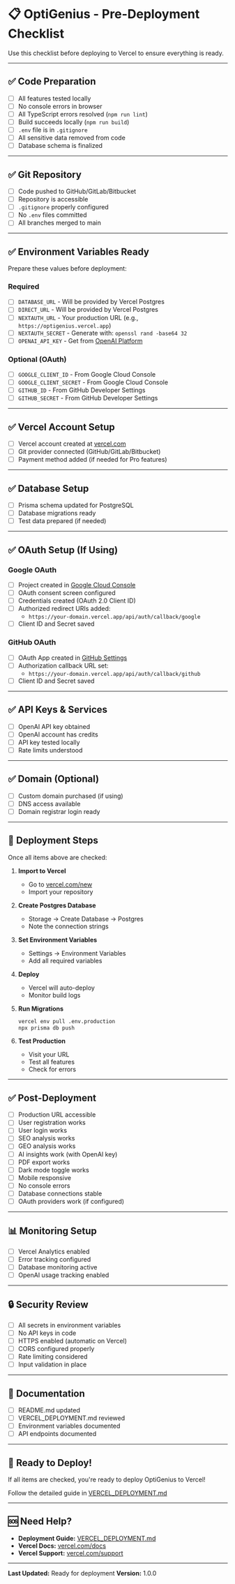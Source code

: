 # 📋 OptiGenius - Pre-Deployment Checklist

Use this checklist before deploying to Vercel to ensure everything is ready.

---

## ✅ Code Preparation

- [ ] All features tested locally
- [ ] No console errors in browser
- [ ] All TypeScript errors resolved (`npm run lint`)
- [ ] Build succeeds locally (`npm run build`)
- [ ] `.env` file is in `.gitignore`
- [ ] All sensitive data removed from code
- [ ] Database schema is finalized

---

## ✅ Git Repository

- [ ] Code pushed to GitHub/GitLab/Bitbucket
- [ ] Repository is accessible
- [ ] `.gitignore` properly configured
- [ ] No `.env` files committed
- [ ] All branches merged to main

---

## ✅ Environment Variables Ready

Prepare these values before deployment:

### Required
- [ ] `DATABASE_URL` - Will be provided by Vercel Postgres
- [ ] `DIRECT_URL` - Will be provided by Vercel Postgres
- [ ] `NEXTAUTH_URL` - Your production URL (e.g., `https://optigenius.vercel.app`)
- [ ] `NEXTAUTH_SECRET` - Generate with: `openssl rand -base64 32`
- [ ] `OPENAI_API_KEY` - Get from [OpenAI Platform](https://platform.openai.com/api-keys)

### Optional (OAuth)
- [ ] `GOOGLE_CLIENT_ID` - From Google Cloud Console
- [ ] `GOOGLE_CLIENT_SECRET` - From Google Cloud Console
- [ ] `GITHUB_ID` - From GitHub Developer Settings
- [ ] `GITHUB_SECRET` - From GitHub Developer Settings

---

## ✅ Vercel Account Setup

- [ ] Vercel account created at [vercel.com](https://vercel.com)
- [ ] Git provider connected (GitHub/GitLab/Bitbucket)
- [ ] Payment method added (if needed for Pro features)

---

## ✅ Database Setup

- [ ] Prisma schema updated for PostgreSQL
- [ ] Database migrations ready
- [ ] Test data prepared (if needed)

---

## ✅ OAuth Setup (If Using)

### Google OAuth
- [ ] Project created in [Google Cloud Console](https://console.cloud.google.com/)
- [ ] OAuth consent screen configured
- [ ] Credentials created (OAuth 2.0 Client ID)
- [ ] Authorized redirect URIs added:
  - `https://your-domain.vercel.app/api/auth/callback/google`
- [ ] Client ID and Secret saved

### GitHub OAuth
- [ ] OAuth App created in [GitHub Settings](https://github.com/settings/developers)
- [ ] Authorization callback URL set:
  - `https://your-domain.vercel.app/api/auth/callback/github`
- [ ] Client ID and Secret saved

---

## ✅ API Keys & Services

- [ ] OpenAI API key obtained
- [ ] OpenAI account has credits
- [ ] API key tested locally
- [ ] Rate limits understood

---

## ✅ Domain (Optional)

- [ ] Custom domain purchased (if using)
- [ ] DNS access available
- [ ] Domain registrar login ready

---

## 🚀 Deployment Steps

Once all items above are checked:

1. **Import to Vercel**
   - Go to [vercel.com/new](https://vercel.com/new)
   - Import your repository

2. **Create Postgres Database**
   - Storage → Create Database → Postgres
   - Note the connection strings

3. **Set Environment Variables**
   - Settings → Environment Variables
   - Add all required variables

4. **Deploy**
   - Vercel will auto-deploy
   - Monitor build logs

5. **Run Migrations**
   ```bash
   vercel env pull .env.production
   npx prisma db push
   ```

6. **Test Production**
   - Visit your URL
   - Test all features
   - Check for errors

---

## ✅ Post-Deployment

- [ ] Production URL accessible
- [ ] User registration works
- [ ] User login works
- [ ] SEO analysis works
- [ ] GEO analysis works
- [ ] AI insights work (with OpenAI key)
- [ ] PDF export works
- [ ] Dark mode toggle works
- [ ] Mobile responsive
- [ ] No console errors
- [ ] Database connections stable
- [ ] OAuth providers work (if configured)

---

## 📊 Monitoring Setup

- [ ] Vercel Analytics enabled
- [ ] Error tracking configured
- [ ] Database monitoring active
- [ ] OpenAI usage tracking enabled

---

## 🔒 Security Review

- [ ] All secrets in environment variables
- [ ] No API keys in code
- [ ] HTTPS enabled (automatic on Vercel)
- [ ] CORS configured properly
- [ ] Rate limiting considered
- [ ] Input validation in place

---

## 📝 Documentation

- [ ] README.md updated
- [ ] VERCEL_DEPLOYMENT.md reviewed
- [ ] Environment variables documented
- [ ] API endpoints documented

---

## 🎉 Ready to Deploy!

If all items are checked, you're ready to deploy OptiGenius to Vercel!

Follow the detailed guide in [VERCEL_DEPLOYMENT.md](./VERCEL_DEPLOYMENT.md)

---

## 🆘 Need Help?

- **Deployment Guide:** [VERCEL_DEPLOYMENT.md](./VERCEL_DEPLOYMENT.md)
- **Vercel Docs:** [vercel.com/docs](https://vercel.com/docs)
- **Vercel Support:** [vercel.com/support](https://vercel.com/support)

---

**Last Updated:** Ready for deployment
**Version:** 1.0.0
